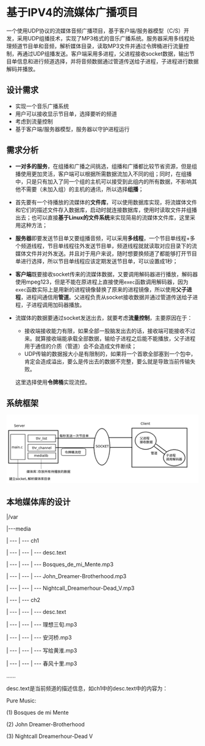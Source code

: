 # 基于IPV4的流媒体广播项目

一个使用UDP协议的流媒体音频广播项目，基于客户端/服务器模型（C/S）开发，采用UDP组播技术，实现了MP3格式的音乐广播系统。服务器采用多线程处理频道节目单和音频，解析媒体目录，读取MP3文件并通过令牌桶进行流量控制，再通过UDP组播发送。客户端采用多进程，父进程接收socket数据，输出节目单信息和进行频道选择，并将音频数据通过管道传送给子进程，子进程进行数据解码并播放。



## 设计需求

* 实现一个音乐广播系统
* 用户可以接收显示节目单，选择要听的频道
* 考虑到流量控制
* 基于客户端/服务器模型，服务器以守护进程运行



## 需求分析

* **一对多的服务**，在组播和广播之间挑选，组播和广播都比较节省资源，但是组播使用更加灵活，客户端可以根据所需数据流加入不同的组；同时，在组播中，只是只有加入了同一个组的主机可以接受到此组内的所有数据，不影响其他不需要（未加入组）的主机的通讯，所以选择**组播**；

* 首先要有一个待播放的流媒体的**文件库**，可以使用数据库实现，将流媒体文件和它们的描述文件存入数据库，启动时就连接数据库，使用时读取文件并组播出去；也可以直接**基于Linux的文件系统**来实现简易的流媒体文件库，这里采用这种方法；

* **服务器**即要发送节目单又要组播音频，可以采用**多线程**，一个节目单线程+多个频道线程，节目单线程往外发送节目单，频道线程就就读取对应目录下的流媒体文件并对外发送。并且对于用户来说，随时想要换频道了都能够打开节目单进行选择，所以节目单线程应该定期发送节目单，可以设置成1秒；

* **客户端**既要接收socket传来的流媒体数据，又要调用解码器进行播放，解码器使用mpeg123，但是不能在原进程上直接使用`exec`函数调用解码器，因为`exec`函数实际上是用新的进程镜像替换了原来的进程镜像，所以使用**父子进程**，进程间通信用**管道**。父进程负责从socket接收数据并通过管道传送给子进程，子进程调用加码器播放。

* 流媒体的数据要通过socket发送出去，就要考虑**流量控制**，主要原因在于：

  * 接收端接收能力有限，如果全部一股脑发出去的话，接收端可能接收不过来。就算接收端能承载全部数据，输给子进程之后能不能播放，父子进程用于通信的介质（管道）会不会造成文件断续；
  * UDP传输的数据报大小是有限制的，如果将一个首歌全部塞到一个包中，肯定会造成溢出，要么是传出去的数据不完整，要么就是导致当前传输失败。

  这里选择使用**令牌桶**实现流控。



## 系统框架

![](./%E9%A1%B9%E7%9B%AE%E6%A1%86%E6%9E%B6.png)



## 本地媒体库的设计

|/var

|---media

| --- | --- ch1

| --- | --- | --- desc.text

| --- | --- | --- Bosques_de_mi_Mente.mp3

| --- | --- | --- John_Dreamer-Brotherhood.mp3

| --- | --- | --- Nightcall_Dreamerhour-Dead_V.mp3

| --- | --- ch2

| --- | --- | --- desc.text

| --- | --- | --- 理想三旬.mp3

| --- | --- | --- 安河桥.mp3

| --- | --- | --- 写给黄淮.mp3

| --- | --- | --- 春风十里.mp3

......



desc.text是当前频道的描述信息，如ch1中的desc.text中的内容为：

Pure Music:

(1) Bosques de mi Mente

(2) John Dreamer-Brotherhood

(3) Nightcall Dreamerhour-Dead V


